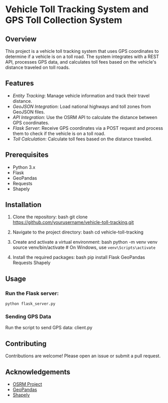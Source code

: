# Vehicle Toll Tracking System and GPS Toll Collection System

## Overview
This project is a vehicle toll tracking system that uses GPS coordinates to determine if a vehicle is on a toll road. The system integrates with a REST API, processes GPS data, and calculates toll fees based on the vehicle's distance traveled on toll roads.

## Features
- *Entity Tracking*: Manage vehicle information and track their travel distance.
- *GeoJSON Integration*: Load national highways and toll zones from GeoJSON files.
- *API Integration*: Use the OSRM API to calculate the distance between GPS coordinates.
- *Flask Server*: Receive GPS coordinates via a POST request and process them to check if the vehicle is on a toll road.
- *Toll Calculation*: Calculate toll fees based on the distance traveled.

## Prerequisites
- Python 3.x
- Flask
- GeoPandas
- Requests
- Shapely

## Installation
1. Clone the repository:
    bash
    git clone https://github.com/yourusername/vehicle-toll-tracking.git
    
2. Navigate to the project directory:
    bash
    cd vehicle-toll-tracking
    
3. Create and activate a virtual environment:
    bash
    python -m venv venv
    source venv/bin/activate   # On Windows, use `venv\Scripts\activate`
    
4. Install the required packages:
    bash
    pip install Flask GeoPandas Requests Shapely
    

## Usage

### Run the Flask server:
    python flask_server.py

### Sending GPS Data
Run the script to send GPS data: client.py

## Contributing
Contributions are welcome! Please open an issue or submit a pull request.

## Acknowledgements
- [OSRM Project](http://project-osrm.org/)
- [GeoPandas](https://geopandas.org/)
- [Shapely](https://shapely.readthedocs.io/)
